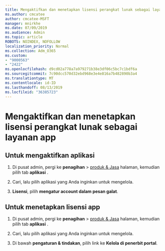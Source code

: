 ```yaml
---
title: Mengaktifkan dan menetapkan lisensi perangkat lunak sebagai layanan app
ms.author: cmcatee
author: cmcatee-MSFT
manager: mnirkhe
ms.date: 07/09/2019
ms.audience: Admin
ms.topic: article
ROBOTS: NOINDEX, NOFOLLOW
localization_priority: Normal
ms.collection: Adm_O365
ms.custom:
- "9000563"
- "2422"
ms.openlocfilehash: d9cd02a778a7a979271b38e3df06c5bc7c1bdf6a
ms.sourcegitcommit: 7c90dcc570d32ebd968e3e4e816a7b482890b3a4
ms.translationtype: MT
ms.contentlocale: id-ID
ms.lasthandoff: 08/13/2019
ms.locfileid: "36385723"
---
```

# <a name="activate-and-assign-software-as-a-service-app-licenses"></a>Mengaktifkan dan menetapkan lisensi perangkat lunak sebagai layanan app 

## <a name="to-activate-apps"></a>Untuk mengaktifkan aplikasi

1. Di pusat admin, pergi ke **penagihan** > [produk & Jasa](https://go.microsoft.com/fwlink/p/?linkid=842054) halaman, kemudian pilih tab **aplikasi** .

2. Cari, lalu pilih aplikasi yang Anda inginkan untuk mengelola.

3. **Lisensi**, pilih **mengatur account dalam pesan galat**.  

## <a name="to-assign-app-licenses"></a>Untuk menetapkan lisensi app

1. Di pusat admin, pergi ke **penagihan** > [produk & Jasa](https://go.microsoft.com/fwlink/p/?linkid=842054) halaman, kemudian pilih tab **aplikasi** .

2. Cari, lalu pilih aplikasi yang Anda inginkan untuk mengelola.  

3. Di bawah **pengaturan & tindakan**, pilih link ke **Kelola di penerbit portal**.